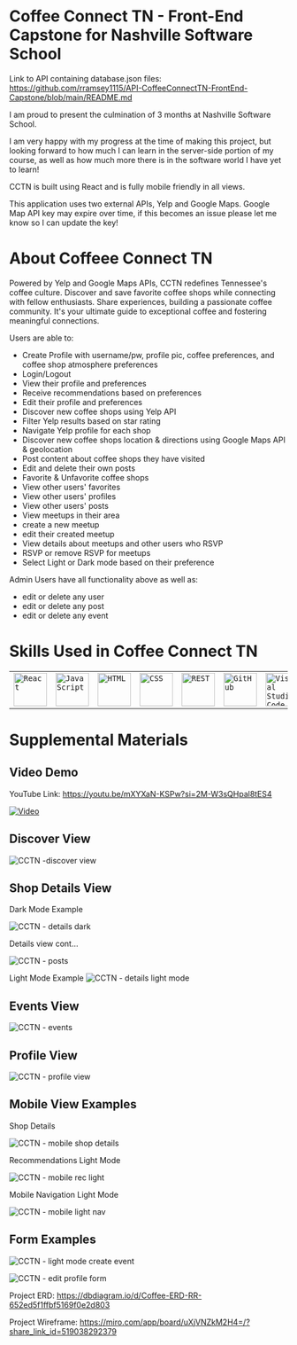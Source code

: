 Coffee Connect TN - Front-End Capstone for Nashville Software School
==========
Link to API containing database.json files: https://github.com/rramsey1115/API-CoffeeConnectTN-FrontEnd-Capstone/blob/main/README.md

I am proud to present the culmination of 3 months at Nashville Software School.

I am very happy with my progress at the time of making this project, but looking forward to how much I can learn in the server-side portion of my course, as well as how much more there is in the software world I have yet to learn!

CCTN is built using React and is fully mobile friendly in all views. 

This application uses two external APIs, Yelp and Google Maps.
Google Map API key may expire over time, if this becomes an issue please let me know so I can update the key!

About Coffeee Connect TN
=============
Powered by Yelp and Google Maps APIs, CCTN redefines Tennessee's coffee culture. 
Discover and save favorite coffee shops while connecting with fellow enthusiasts. 
Share experiences, building a passionate coffee community. 
It's your ultimate guide to exceptional coffee and fostering meaningful connections.

Users are able to:
  - Create Profile with username/pw, profile pic, coffee preferences, and coffee shop atmosphere preferences
  - Login/Logout
  - View their profile and preferences
  - Receive recommendations based on preferences
  - Edit their profile and preferences
  - Discover new coffee shops using Yelp API
  - Filter Yelp results based on star rating
  - Navigate Yelp profile for each shop
  - Discover new coffee shops location & directions using Google Maps API & geolocation
  - Post content about coffee shops they have visited
  - Edit and delete their own posts
  - Favorite & Unfavorite coffee shops
  - View other users' favorites
  - View other users' profiles
  - View other users' posts
  - View meetups in their area
  - create a new meetup
  - edit their created meetup
  - View details about meetups and other users who RSVP
  - RSVP or remove RSVP for meetups
  - Select Light or Dark mode based on their preference

Admin Users have all functionality above as well as:
  - edit or delete any user
  - edit or delete any post
  - edit or delete any event


Skills Used in Coffee Connect TN
====================
<div >
	<table>
		<tr>
			<td><code><img width="60" src="https://user-images.githubusercontent.com/25181517/183897015-94a058a6-b86e-4e42-a37f-bf92061753e5.png" alt="React" title="React"/></code></td>
			<td><code><img width="60" src="https://user-images.githubusercontent.com/25181517/117447155-6a868a00-af3d-11eb-9cfe-245df15c9f3f.png" alt="JavaScript" title="JavaScript"/></code></td>
			<td><code><img width="60" src="https://user-images.githubusercontent.com/25181517/192158954-f88b5814-d510-4564-b285-dff7d6400dad.png" alt="HTML" title="HTML"/></code></td>
			<td><code><img width="60" src="https://user-images.githubusercontent.com/25181517/183898674-75a4a1b1-f960-4ea9-abcb-637170a00a75.png" alt="CSS" title="CSS"/></code></td>
			<td><code><img width="60" src="https://user-images.githubusercontent.com/25181517/192107858-fe19f043-c502-4009-8c47-476fc89718ad.png" alt="REST" title="REST"/></code></td>
			<td><code><img width="60" src="https://user-images.githubusercontent.com/25181517/192108374-8da61ba1-99ec-41d7-80b8-fb2f7c0a4948.png" alt="GitHub" title="GitHub"/></code></td>
			<td><code><img width="60" src="https://user-images.githubusercontent.com/25181517/192108891-d86b6220-e232-423a-bf5f-90903e6887c3.png" alt="Visual Studio Code" title="Visual Studio Code"/></code></td>
		</tr>
	</table>
</div>

Supplemental Materials
================

Video Demo
------------
YouTube Link: https://youtu.be/mXYXaN-KSPw?si=2M-W3sQHpal8tES4

[![Video](https://github.com/rramsey1115/CoffeeConnectTN-FrontEnd-Capstone/assets/139381892/eaa84640-7afe-48ec-b5cf-bfbfb5ded11b)](https://www.youtube.com/watch?v=jXnoFqcAkQA)

Discover View
----------
![CCTN -discover view](https://github.com/rramsey1115/CoffeeConnectTN-FrontEnd-Capstone/assets/139381892/75be427f-e778-4eed-a442-80a1790e7793)


Shop Details View
----------

Dark Mode Example

![CCTN - details dark](https://github.com/rramsey1115/CoffeeConnectTN-FrontEnd-Capstone/assets/139381892/37e0dc66-9679-41bf-a9b8-dd496c5282e3)

Details view cont...

![CCTN - posts](https://github.com/rramsey1115/CoffeeConnectTN-FrontEnd-Capstone/assets/139381892/20e6f43f-1b9d-4e75-bd81-ebb5f7ee7e41)

Light Mode Example
![CCTN - details light mode](https://github.com/rramsey1115/CoffeeConnectTN-FrontEnd-Capstone/assets/139381892/f2761194-6e09-4cc2-8ecd-8d923746b4f8)


Events View
---------
![CCTN - events](https://github.com/rramsey1115/CoffeeConnectTN-FrontEnd-Capstone/assets/139381892/5a0ec80a-8fe5-47d5-94dd-8648c1ab357f)


Profile View 
----------
![CCTN - profile view](https://github.com/rramsey1115/CoffeeConnectTN-FrontEnd-Capstone/assets/139381892/83928f6d-995b-421b-9d79-5a254a383e61)


Mobile View Examples
------------
Shop Details

![CCTN - mobile shop details](https://github.com/rramsey1115/CoffeeConnectTN-FrontEnd-Capstone/assets/139381892/c43a102d-300c-489f-b1a8-eca8790688db)

Recommendations Light Mode

![CCTN - mobile rec light](https://github.com/rramsey1115/CoffeeConnectTN-FrontEnd-Capstone/assets/139381892/8f818f0a-0a51-43e3-8155-28d6f10880e7)

Mobile Navigation Light Mode

![CCTN - mobile light nav](https://github.com/rramsey1115/CoffeeConnectTN-FrontEnd-Capstone/assets/139381892/40c082fc-4432-4aa1-9b2a-a44bcc92df55)


Form Examples
-----------
![CCTN - light mode create event](https://github.com/rramsey1115/CoffeeConnectTN-FrontEnd-Capstone/assets/139381892/83461a47-e45e-4c7f-9405-f4adc9141155)

![CCTN - edit profile form](https://github.com/rramsey1115/CoffeeConnectTN-FrontEnd-Capstone/assets/139381892/c7238019-1d88-4e88-9a0c-91668a9bb9e3)


Project ERD: https://dbdiagram.io/d/Coffee-ERD-RR-652ed5f1ffbf5169f0e2d803

Project Wireframe: https://miro.com/app/board/uXjVNZkM2H4=/?share_link_id=519038292379


